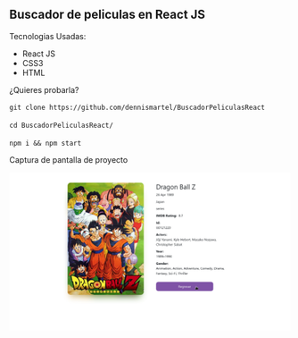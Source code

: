 ## Buscador de peliculas en React JS

Tecnologias Usadas:

* React JS
* CSS3 
* HTML

¿Quieres probarla?

```
git clone https://github.com/dennismartel/BuscadorPeliculasReact

cd BuscadorPeliculasReact/

npm i && npm start
```

Captura de pantalla de proyecto

![profile-pelicula](movie-api.png)
